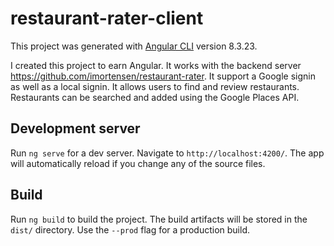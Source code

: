 # restaurant-rater-client

This project was generated with [Angular CLI](https://github.com/angular/angular-cli) version 8.3.23.

I created this project to earn Angular. It works with the backend server https://github.com/imortensen/restaurant-rater. It support a Google signin as well as a local signin. It allows users to find and review restaurants. Restaurants can be searched and added using the Google Places API.

## Development server

Run `ng serve` for a dev server. Navigate to `http://localhost:4200/`. The app will automatically reload if you change any of the source files.

## Build

Run `ng build` to build the project. The build artifacts will be stored in the `dist/` directory. Use the `--prod` flag for a production build.

